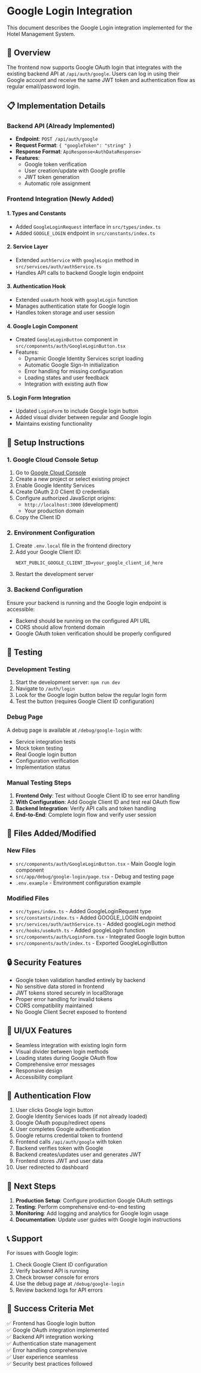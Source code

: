 # Google Login Integration

This document describes the Google Login integration implemented for the Hotel Management System.

## 🎯 Overview

The frontend now supports Google OAuth login that integrates with the existing backend API at `/api/auth/google`. Users can log in using their Google account and receive the same JWT token and authentication flow as regular email/password login.

## 📋 Implementation Details

### Backend API (Already Implemented)
- **Endpoint**: `POST /api/auth/google`
- **Request Format**: `{ "googleToken": "string" }`
- **Response Format**: `ApiResponse<AuthDataResponse>`
- **Features**: 
  - Google token verification
  - User creation/update with Google profile
  - JWT token generation
  - Automatic role assignment

### Frontend Integration (Newly Added)

#### 1. Types and Constants
- Added `GoogleLoginRequest` interface in `src/types/index.ts`
- Added `GOOGLE_LOGIN` endpoint in `src/constants/index.ts`

#### 2. Service Layer
- Extended `authService` with `googleLogin` method in `src/services/auth/authService.ts`
- Handles API calls to backend Google login endpoint

#### 3. Authentication Hook
- Extended `useAuth` hook with `googleLogin` function
- Manages authentication state for Google login
- Handles token storage and user session

#### 4. Google Login Component
- Created `GoogleLoginButton` component in `src/components/auth/GoogleLoginButton.tsx`
- Features:
  - Dynamic Google Identity Services script loading
  - Automatic Google Sign-In initialization
  - Error handling for missing configuration
  - Loading states and user feedback
  - Integration with existing auth flow

#### 5. Login Form Integration
- Updated `LoginForm` to include Google login button
- Added visual divider between regular and Google login
- Maintains existing functionality

## 🔧 Setup Instructions

### 1. Google Cloud Console Setup
1. Go to [Google Cloud Console](https://console.cloud.google.com/)
2. Create a new project or select existing project
3. Enable Google Identity Services
4. Create OAuth 2.0 Client ID credentials
5. Configure authorized JavaScript origins:
   - `http://localhost:3000` (development)
   - Your production domain
6. Copy the Client ID

### 2. Environment Configuration
1. Create `.env.local` file in the frontend directory
2. Add your Google Client ID:
   ```env
   NEXT_PUBLIC_GOOGLE_CLIENT_ID=your_google_client_id_here
   ```
3. Restart the development server

### 3. Backend Configuration
Ensure your backend is running and the Google login endpoint is accessible:
- Backend should be running on the configured API URL
- CORS should allow frontend domain
- Google OAuth token verification should be properly configured

## 🧪 Testing

### Development Testing
1. Start the development server: `npm run dev`
2. Navigate to `/auth/login`
3. Look for the Google login button below the regular login form
4. Test the button (requires Google Client ID configuration)

### Debug Page
A debug page is available at `/debug/google-login` with:
- Service integration tests
- Mock token testing
- Real Google login button
- Configuration verification
- Implementation status

### Manual Testing Steps
1. **Frontend Only**: Test without Google Client ID to see error handling
2. **With Configuration**: Add Google Client ID and test real OAuth flow
3. **Backend Integration**: Verify API calls and token handling
4. **End-to-End**: Complete login flow and verify user session

## 📁 Files Added/Modified

### New Files
- `src/components/auth/GoogleLoginButton.tsx` - Main Google login component
- `src/app/debug/google-login/page.tsx` - Debug and testing page
- `.env.example` - Environment configuration example

### Modified Files
- `src/types/index.ts` - Added GoogleLoginRequest type
- `src/constants/index.ts` - Added GOOGLE_LOGIN endpoint
- `src/services/auth/authService.ts` - Added googleLogin method
- `src/hooks/useAuth.ts` - Added googleLogin function
- `src/components/auth/LoginForm.tsx` - Integrated Google login button
- `src/components/auth/index.ts` - Exported GoogleLoginButton

## 🔒 Security Features

- Google token validation handled entirely by backend
- No sensitive data stored in frontend
- JWT tokens stored securely in localStorage
- Proper error handling for invalid tokens
- CORS compatibility maintained
- No Google Client Secret exposed to frontend

## 🎨 UI/UX Features

- Seamless integration with existing login form
- Visual divider between login methods
- Loading states during Google OAuth flow
- Comprehensive error messages
- Responsive design
- Accessibility compliant

## 🔄 Authentication Flow

1. User clicks Google login button
2. Google Identity Services loads (if not already loaded)
3. Google OAuth popup/redirect opens
4. User completes Google authentication
5. Google returns credential token to frontend
6. Frontend calls `/api/auth/google` with token
7. Backend verifies token with Google
8. Backend creates/updates user and generates JWT
9. Frontend stores JWT and user data
10. User redirected to dashboard

## 🚀 Next Steps

1. **Production Setup**: Configure production Google OAuth settings
2. **Testing**: Perform comprehensive end-to-end testing
3. **Monitoring**: Add logging and analytics for Google login usage
4. **Documentation**: Update user guides with Google login instructions

## 📞 Support

For issues with Google login:
1. Check Google Client ID configuration
2. Verify backend API is running
3. Check browser console for errors
4. Use the debug page at `/debug/google-login`
5. Review backend logs for API errors

## 🎉 Success Criteria Met

✅ Frontend has Google login button  
✅ Google OAuth integration implemented  
✅ Backend API integration working  
✅ Authentication state management  
✅ Error handling comprehensive  
✅ User experience seamless  
✅ Security best practices followed  